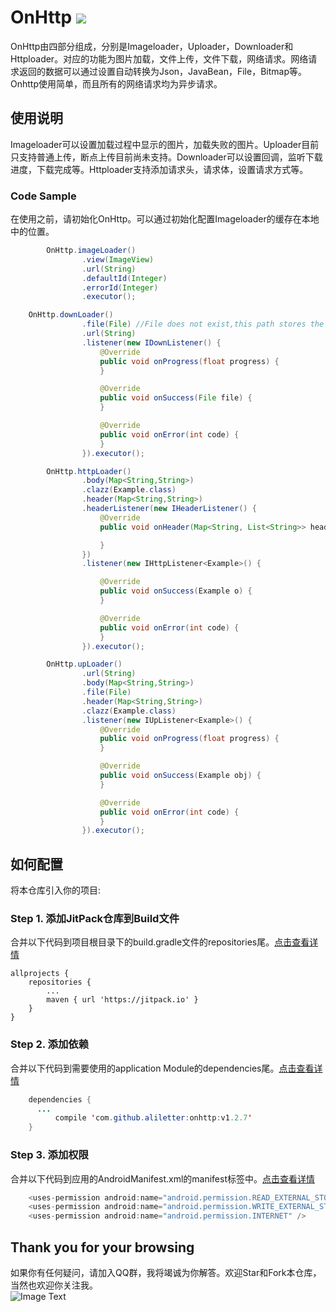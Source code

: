 # OnHttp  [![](https://jitpack.io/v/aliletter/onhttp.svg)](https://jitpack.io/#aliletter/onhttp)
OnHttp由四部分组成，分别是Imageloader，Uploader，Downloader和Httploader。对应的功能为图片加载，文件上传，文件下载，网络请求。网络请求返回的数据可以通过设置自动转换为Json，JavaBean，File，Bitmap等。Onhttp使用简单，而且所有的网络请求均为异步请求。
## 使用说明
Imageloader可以设置加载过程中显示的图片，加载失败的图片。Uploader目前只支持普通上传，断点上传目前尚未支持。Downloader可以设置回调，监听下载进度，下载完成等。Httploader支持添加请求头，请求体，设置请求方式等。
### Code Sample
在使用之前，请初始化OnHttp。可以通过初始化配置Imageloader的缓存在本地中的位置。
```Java
        OnHttp.imageLoader()
                .view(ImageView)
                .url(String)
                .defaultId(Integer)
                .errorId(Integer)
                .executor();
```
```Java
	OnHttp.downLoader()
                .file(File) //File does not exist,this path stores the downloaded files
                .url(String)
                .listener(new IDownListener() {
                    @Override
                    public void onProgress(float progress) { 
                    }

                    @Override
                    public void onSuccess(File file) { 
                    }

                    @Override
                    public void onError(int code) {
                    }
                }).executor();
```
```Java
        OnHttp.httpLoader()
                .body(Map<String,String>)
                .clazz(Example.class)
                .header(Map<String,String>)
                .headerListener(new IHeaderListener() {
                    @Override
                    public void onHeader(Map<String, List<String>> headers) {

                    }
                })
                .listener(new IHttpListener<Example>() {

                    @Override
                    public void onSuccess(Example o) { 
                    }

                    @Override
                    public void onError(int code) {
                    }
                }).executor();
```
```Java
        OnHttp.upLoader()
                .url(String)
                .body(Map<String,String>)
                .file(File)
                .header(Map<String,String>)
                .clazz(Example.class)
                .listener(new IUpListener<Example>() {
                    @Override
                    public void onProgress(float progress) { 
                    }

                    @Override
                    public void onSuccess(Example obj) { 
                    }

                    @Override
                    public void onError(int code) { 
                    }
                }).executor();
```
## 如何配置
将本仓库引入你的项目:
### Step 1. 添加JitPack仓库到Build文件
合并以下代码到项目根目录下的build.gradle文件的repositories尾。[点击查看详情](https://github.com/aliletter/CarouselBanner/blob/master/root_build.gradle.png)

	allprojects {
		repositories {
			...
			maven { url 'https://jitpack.io' }
		}
	}
  
### Step 2. 添加依赖
合并以下代码到需要使用的application Module的dependencies尾。[点击查看详情](https://github.com/aliletter/CarouselBanner/blob/master/application_build.gradle.png)
```Java
	dependencies {
	  ...
          compile 'com.github.aliletter:onhttp:v1.2.7'
	}
```  
### Step 3. 添加权限
合并以下代码到应用的AndroidManifest.xml的manifest标签中。[点击查看详情](https://github.com/aliletter/OnHttp/blob/master/androidmanifest.gradle.png)
```Java
    <uses-permission android:name="android.permission.READ_EXTERNAL_STORAGE" />
    <uses-permission android:name="android.permission.WRITE_EXTERNAL_STORAGE" />
    <uses-permission android:name="android.permission.INTERNET" />
```
## Thank you for your browsing
如果你有任何疑问，请加入QQ群，我将竭诚为你解答。欢迎Star和Fork本仓库，当然也欢迎你关注我。
<br>
![Image Text](https://github.com/aliletter/CarouselBanner/blob/master/qq_group.png)

